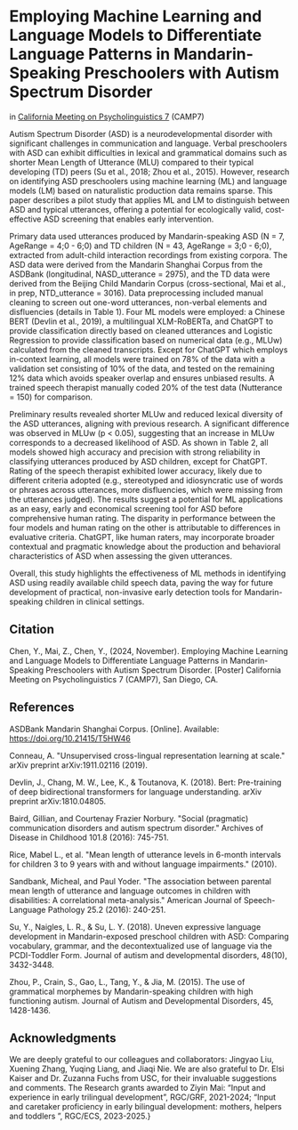 # Employing Machine Learning and Language Models to Differentiate Language Patterns in Mandarin-Speaking Preschoolers with Autism Spectrum Disorder
in [California Meeting on Psycholinguistics 7]([https://blogs.ncl.ac.uk/cls2024/](https://camp7.ucsd.edu/home)) (CAMP7)

Autism Spectrum Disorder (ASD) is a neurodevelopmental disorder with significant challenges in communication and language. Verbal preschoolers with ASD can exhibit difficulties in lexical and grammatical domains such as shorter Mean Length of Utterance (MLU) compared to their typical developing (TD) peers (Su et al., 2018; Zhou et al., 2015). However, research on identifying ASD preschoolers using machine learning (ML) and language models (LM) based on naturalistic production data remains sparse. This paper describes a pilot study that applies ML and LM to distinguish between ASD and typical utterances, offering a potential for ecologically valid, cost-effective ASD screening that enables early intervention.

Primary data used utterances produced by Mandarin-speaking ASD (N = 7, AgeRange = 4;0 - 6;0) and TD children (N = 43, AgeRange = 3;0 - 6;0), extracted from adult-child interaction recordings from existing corpora. The ASD data were derived from the Mandarin Shanghai Corpus from the ASDBank (longitudinal, NASD_utterance = 2975), and the TD data were derived from the Beijing Child Mandarin Corpus (cross-sectional, Mai et al., in prep, NTD_utterance = 3016). Data preprocessing included manual cleaning to screen out one-word utterances, non-verbal elements and disfluencies  (details in Table 1). Four ML models were employed: a Chinese BERT (Devlin et al., 2019), a multilingual XLM-RoBERTa, and ChatGPT to provide classification directly based on cleaned utterances and Logistic Regression to provide classification based on numerical data (e.g., MLUw) calculated from the cleaned transcripts. Except for ChatGPT which employs in-context learning, all models were trained on 78% of the data with a validation set consisting of 10% of the data, and tested on the remaining 12% data which avoids speaker overlap and ensures unbiased results. A trained speech therapist manually coded 20% of the test data (Nutterance = 150) for comparison.

Preliminary results revealed shorter MLUw and reduced lexical diversity of the ASD utterances, aligning with previous research. A significant difference was observed in MLUw (p < 0.05), suggesting that an increase in MLUw corresponds to a decreased likelihood of ASD. As shown in Table 2, all models showed high accuracy and precision with strong reliability in classifying utterances produced by ASD children, except for ChatGPT. Rating of the speech therapist exhibited lower accuracy, likely due to different criteria adopted (e.g., stereotyped and idiosyncratic use of words or phrases across utterances, more disfluencies, which were missing from the utterances judged). The results suggest a potential for ML applications as an easy, early and economical screening tool for ASD before comprehensive human rating. The disparity in performance between the four models and human rating on the other is attributable to differences in evaluative criteria. ChatGPT, like human raters, may incorporate broader contextual and pragmatic knowledge about the production and behavioral characteristics of ASD when assessing the given utterances.

Overall, this study highlights the effectiveness of ML methods in identifying ASD using readily available child speech data, paving the way for future development of practical, non-invasive early detection tools for Mandarin-speaking children in clinical settings.

## Citation 
Chen, Y., Mai, Z., Chen, Y., (2024, November). Employing Machine Learning and Language Models to Differentiate Language Patterns in Mandarin-Speaking Preschoolers with Autism Spectrum Disorder. [Poster] California Meeting on Psycholinguistics 7 (CAMP7), San Diego, CA.

## References
ASDBank Mandarin Shanghai Corpus. [Online]. Available: https://doi.org/10.21415/T5HW46

Conneau, A. "Unsupervised cross-lingual representation learning at scale." arXiv preprint arXiv:1911.02116 (2019).

Devlin, J., Chang, M. W., Lee, K., & Toutanova, K. (2018). Bert: Pre-training of deep bidirectional transformers for language understanding. arXiv preprint arXiv:1810.04805.

Baird, Gillian, and Courtenay Frazier Norbury. "Social (pragmatic) communication disorders and autism spectrum disorder." Archives of Disease in Childhood 101.8 (2016): 745-751.

Rice, Mabel L., et al. "Mean length of utterance levels in 6-month intervals for children 3 to 9 years with and without language impairments." (2010).

Sandbank, Micheal, and Paul Yoder. "The association between parental mean length of utterance and language outcomes in children with disabilities: A correlational meta-analysis." American Journal of Speech-Language Pathology 25.2 (2016): 240-251.

Su, Y., Naigles, L. R., & Su, L. Y. (2018). Uneven expressive language development in Mandarin-exposed preschool children with ASD: Comparing vocabulary, grammar, and the decontextualized use of language via the PCDI-Toddler Form. Journal of autism and developmental disorders, 48(10), 3432-3448.

Zhou, P., Crain, S., Gao, L., Tang, Y., & Jia, M. (2015). The use of grammatical morphemes by Mandarin-speaking children with high functioning autism. Journal of Autism and Developmental Disorders, 45, 1428-1436.

## Acknowledgments
We are deeply grateful to our colleagues and collaborators: Jingyao Liu, Xuening Zhang, Yuqing Liang, and Jiaqi Nie. We are also grateful to Dr. Elsi Kaiser and Dr. Zuzanna Fuchs from USC, for their invaluable suggestions and comments. The Research grants awarded to Ziyin Mai: “Input and experience in early trilingual development”, RGC/GRF, 2021-2024; “Input and caretaker proficiency in early bilingual development: mothers, helpers and toddlers ”, RGC/ECS, 2023-2025.}
